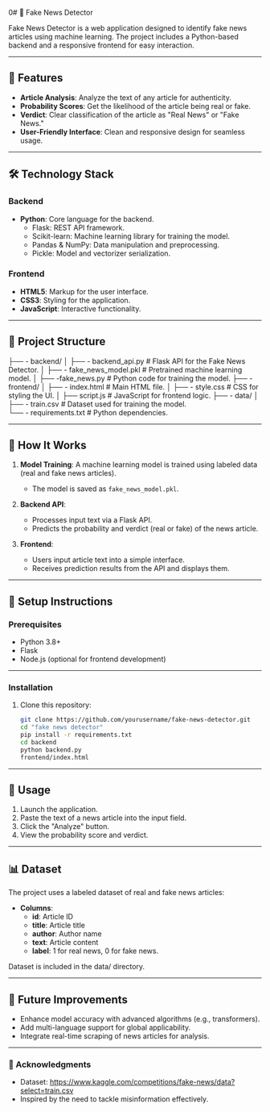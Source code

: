 0# 📰 Fake News Detector

Fake News Detector is a web application designed to identify fake news articles using machine learning. The project includes a Python-based backend and a responsive frontend for easy interaction.

---

## 🚀 Features

- **Article Analysis**: Analyze the text of any article for authenticity.
- **Probability Scores**: Get the likelihood of the article being real or fake.
- **Verdict**: Clear classification of the article as "Real News" or "Fake News."
- **User-Friendly Interface**: Clean and responsive design for seamless usage.

---

## 🛠️ Technology Stack

### Backend
- **Python**: Core language for the backend.
  - Flask: REST API framework.
  - Scikit-learn: Machine learning library for training the model.
  - Pandas & NumPy: Data manipulation and preprocessing.
  - Pickle: Model and vectorizer serialization.

### Frontend
- **HTML5**: Markup for the user interface.
- **CSS3**: Styling for the application.
- **JavaScript**: Interactive functionality.

---

## 📂 Project Structure

├── - backend/
│   ├── - backend_api.py                # Flask API for the Fake News Detector.
│   ├── - fake_news_model.pkl           # Pretrained machine learning model.
│   ├──  -fake_news.py                  # Python code for training the model.
├──  - frontend/
│   ├── - index.html                    # Main HTML file.
│   ├── - style.css                     # CSS for styling the UI.
│   ├── script.js                     # JavaScript for frontend logic.
├── - data/
│   ├── - train.csv                     # Dataset used for training the model.             
└── - requirements.txt                  # Python dependencies.


---

## 🧠 How It Works

1. **Model Training**: A machine learning model is trained using labeled data (real and fake news articles). 
   - The model is saved as `fake_news_model.pkl`.

2. **Backend API**:
   - Processes input text via a Flask API.
   - Predicts the probability and verdict (real or fake) of the news article.

3. **Frontend**:
   - Users input article text into a simple interface.
   - Receives prediction results from the API and displays them.

---

## 🔧 Setup Instructions

### Prerequisites
- Python 3.8+
- Flask
- Node.js (optional for frontend development)

---
### Installation

1. Clone this repository:
   ```bash
   git clone https://github.com/yourusername/fake-news-detector.git
   cd "fake news detector"
   pip install -r requirements.txt     
   cd backend
   python backend.py
   frontend/index.html
---   
## 📝 Usage

1. Launch the application.
2. Paste the text of a news article into the input field.
3. Click the "Analyze" button.
4. View the probability score and verdict.

---
## 📊 Dataset

The project uses a labeled dataset of real and fake news articles:

- **Columns**:
   - **id**: Article ID 
   - **title**: Article title
   - **author**: Author name
   - **text**: Article content
   - **label**: 1 for real news, 0 for fake news.
   
Dataset is included in the data/ directory.

---
## 🎯 Future Improvements

- Enhance model accuracy with advanced algorithms (e.g., transformers).
- Add multi-language support for global applicability.
- Integrate real-time scraping of news articles for analysis.

---
### 🙌 Acknowledgments
- Dataset: https://www.kaggle.com/competitions/fake-news/data?select=train.csv
- Inspired by the need to tackle misinformation effectively.
